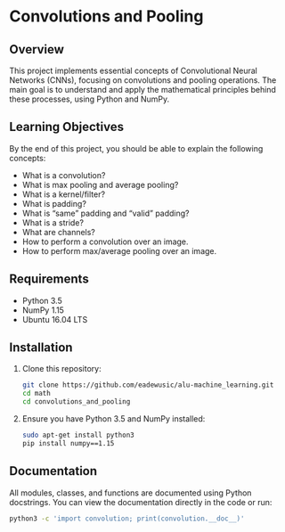 # Convolutions and Pooling

## Overview

This project implements essential concepts of Convolutional Neural Networks (CNNs), focusing on convolutions and pooling operations. The main goal is to understand and apply the mathematical principles behind these processes, using Python and NumPy.

## Learning Objectives

By the end of this project, you should be able to explain the following concepts:

- What is a convolution?
- What is max pooling and average pooling?
- What is a kernel/filter?
- What is padding?
- What is “same” padding and “valid” padding?
- What is a stride?
- What are channels?
- How to perform a convolution over an image.
- How to perform max/average pooling over an image.

## Requirements

- Python 3.5
- NumPy 1.15
- Ubuntu 16.04 LTS

## Installation

1. Clone this repository:

   ```bash
   git clone https://github.com/eadewusic/alu-machine_learning.git
   cd math
   cd convolutions_and_pooling
   ```

2. Ensure you have Python 3.5 and NumPy installed:

   ```bash
   sudo apt-get install python3
   pip install numpy==1.15
   ```

## Documentation

All modules, classes, and functions are documented using Python docstrings. You can view the documentation directly in the code or run:

```bash
python3 -c 'import convolution; print(convolution.__doc__)'
```
